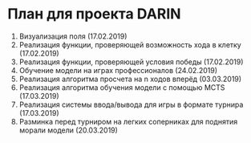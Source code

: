 # План для проекта DARIN

1. Визуализация поля (17.02.2019)
1. Реализация функции, проверяющей возможность хода в клетку (17.02.2019)
1. Реализация функции, проверяющей условия победы (17.02.2019)
1. Обучение модели на играх профессионалов (24.02.2019)
1. Реализация алгоритма просчета на n ходов вперёд (03.03.2019)
1. Реализация алгоритма обучения модели с помощью MCTS (17.03.2019)
1. Реализация системы ввода/вывода для игры в формате турнира (17.03.2019)
1. Разминка перед турниром на легких соперниках для поднятия морали модели (20.03.2019)
